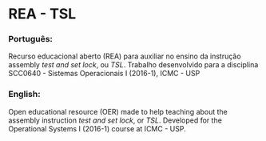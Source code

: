 # REA - TSL
### Português:

Recurso educacional aberto (REA) para auxiliar no ensino da instrução assembly *test and set lock*, ou *TSL*.
Trabalho desenvolvido para a disciplina SCC0640 - Sistemas Operacionais I (2016-1), ICMC - USP



### English:

Open educational resource (OER) made to help teaching about the assembly instruction *test and set lock*, or *TSL*.
Developed for the Operational Systems I (2016-1) course at ICMC - USP.
